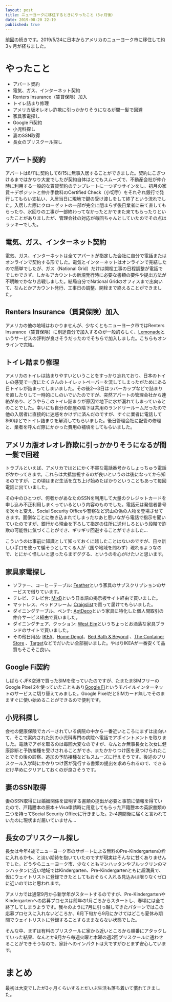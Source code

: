 ```yaml
---
layout: post
title: ニューヨークに移住するときにやったこと（3ヶ月後）
date: 2019-08-20 22:19
published: true
---
```


[前回](https://tatsuyaoiw.com/2019/06/06/what-i-did-when-i-moved-to-new-york/)の続きです。2019/5/24に日本からアメリカのニューヨーク市に移住して約3ヶ月が経ちました。

# やったこと

- アパート契約
- 電気、ガス、インターネット契約
- Renters Insurance（賃貸保険）加入
- トイレ詰まり修理
- アメリカ版オレオレ詐欺に引っかかりそうになるが間一髪で回避
- 家具家電探し
- Google Fi契約
- 小児科探し
- 妻のSSN取得
- 長女のプリスクール探し

## アパート契約

アパートは6/11に契約して6/15に無事入居することができました。契約にこぎつけるまではかなり大変でしたが契約自体はとてもスムーズで、不動産会社が仲介時に利用する一般的な賃貸契約のテンプレートに一つずつサインをし、初月の家賃＋デポジットと仲介手数料のCertified Check（小切手）をそれぞれ銀行で発行してもらい支払い、入居当日に現地で鍵の受け渡しをして終了という流れでした。入居した際にクローゼットの一部が完全に閉まらず後日業者に来て直してもらったり、水回りの工事が一部終わってなかったとかでまた来てもらったりといったことがありましたが、管理会社の対応が毎回ちゃんとしていたのでその点はラッキーでした。

## 電気、ガス、インターネット契約

電気、ガス、インターネットは全てアパートが指定した会社に自分で電話またはオンラインで契約する形でした。電気とインターネットはオンラインで完結したので簡単でしたが、ガス（National Grid）だけは開栓工事の日程調整が電話ででしかできず、しかもアカウントの新規発行時に必要な書類の要件や提出方法が不明瞭でかなり苦戦しました。結局自分でNational Gridのオフィスまで出向いて、なんとかアカウント発行、工事日の調整、開栓まで終えることができました。

## Renters Insurance（賃貸保険）加入

アメリカの他の地域はわかりませんが、少なくともニューヨーク市ではRenters Insurance（賃貸保険）に別途自分で加入するのが一般的らしく、[Lemonade](https://www.lemonade.com/)というサービスの評判が良さそうだったのでそちらで加入しました。こちらもオンラインで完結。

## トイレ詰まり修理

アメリカのトイレは詰まりやすいということをすっかり忘れており、日本のトイレの感覚で一度にたくさんのトイレットペーパーを流してしまったがためにある日トイレが詰まってしまいました。その後2〜3日はラバーカップなどで詰まりを直したりして一時的にしのいでいたのですが、突然アパートの管理会社から連絡があり、どうやらこのトイレ詰まりが原因で地下に水が漏れてしまっているとのことでした。幸いにも自分の部屋の階下は共用のランドリールームだったので他の入居者に直接的に迷惑をかけずに済んだのですが、すぐに業者に電話して$60ほどでトイレ詰まりを解消してもらいました。後日管理会社に配管の修理と、業者を呼んだ際にかかった費用の補填をしてもらいました。

## アメリカ版オレオレ詐欺に引っかかりそうになるが間一髪で回避

トラブルといえば、アメリカではとにかく不審な電話番号からしょっちゅう電話がかかってきます。これらは大抵無視するのが良いというのは後になってから知るのですが、この頃はまだ生活を立ち上げ始めたばかりということもあって毎回電話に出ていました。

その中のひとつが、何者かがあなたのSSNを利用して大量のクレジットカードを申し込み不正利用しまくっているという内容のものでした。電話元は発信者番号を次々と変え、Social Security Officeや警察など沢山の偽の人物を登場させてきます。面倒なことに巻き込まれてしまったなあと思いながら電話で指示を聞いていたのですが、銀行から現金を下ろして指定の住所に送付しろという段階で詐欺の可能性に気づくことができ、ギリギリ回避することができました...

こういうのは事前に知識として知っておくに越したことはないのですが、日々新しい手口を使って騙そうとしてくる人が（国や地域を問わず）現れるようなので、とにかく怪しいと思ったらまずググる、というのを心がけたいと思います。

## 家具家電探し

- ソファー、コーヒーテーブル: [Feather](https://www.livefeather.com/)という家具のサブスクリプションのサービスで借りています。
- テレビ、テレビ台: [MixB](https://nyc.mixb.net/)という日本語の掲示板サイト経由で買いました。
- マットレス、ベッドフレーム: [Craigslist](https://newyork.craigslist.org/)で買って届けてもらいました。
- ダイニングテーブル、ベンチ: [AptDeco](https://www.aptdeco.com/)という家具に特化した個人間取引の仲介サービス経由で買いました。
- ダイニングチェア、クッション: [West Elm](https://www.westelm.com/)というちょっとお洒落な家具ブランドのサイトで買いました。
- その他日用品: [IKEA](https://www.ikea.com/)、[Home Depot](https://www.homedepot.com/)、[Bed Bath & Beyond](https://www.bedbathandbeyond.com/) 、[The Container Store](https://www.containerstore.com/) 、[Target](https://www.target.com/)などでだいたい全部揃いました。やはりIKEAが一番安くて品質もそこそこ良い。

## Google Fi契約

しばらくJFK空港で買ったSIMを使っていたのですが、たまたまSIMフリーのGoogle Pixel 2を使っていたこともあり[Google Fi](https://fi.google.com/)というモバイルインターネットのサービスに切り替えてみました。Google PixelだとSIMカード無しでそのまますぐに使い始めることができるので便利です。

## 小児科探し

会社の健康保険でカバーされている病院の中から一番近いところにまずは出向いて、そこで案内された別の小児科専門の病院へ電話でアポイントメントを取りました。電話でアポを取るのは毎回大変なのですが、なんとか無事長女と次女に健康診断と予防接種を受けされることができ、またかかりつけ医を見つけられたことでその後の診察、追加の予防接種などもスムーズに行えそうです。後述のプリスクール入学時にかかりつけ医が発行する書類の提出を求められるので、できるだけ早めにクリアしておくのが良さそうです。

## 妻のSSN取得

妻のSSN取得には婚姻関係を証明する書類の提出が必要と事前に情報を得ていたので、戸籍謄本の原本＋Visa申請時に用意してもらった戸籍謄本の英訳書類の二つを持ってSocial Security Officeに行きました。2~4週間後に届くと言われていたのに現状まだ届いていません...

## 長女のプリスクール探し

長女は今年4歳でニューヨーク市のサポートによる無料のPre-Kindergartenの枠に入れるかも、と淡い期待を抱いていたのですが現実はそんなに甘くありませんでした。どうやらニューヨーク市、少なくともマンハッタンやブルックリンのマンハッタンに近い地域ではKindergarten、Pre-Kindergartenともに超満員で、仮にウェイトリストに登録できたとしてもおそらく入れる見込みは限りなくゼロに近いのではと思われます。

アメリカでは通常9月から新学年がスタートするのですが、Pre-KindergartenやKindergartenへの応募プロセスは前年の1月ごろからスタートし、春頃には全て終了してしまうようです。我々のように7月に引っ越してきたパターンではこの応募プロセスに入れないどころか、6月下旬から9月にかけてはどこも夏休み期間でウェイトリストに登録することすらままならない状態でした。

そんな中、まずは有料のプリスクールに家から近いところから順番にアタックしていった結果、なんとか9月から毎週火曜と木曜の週2回プリスクールに通わせることができそうなので、家計へのインパクトは大ですがひとまず安心しています。

# まとめ

最初は大変でしたが3ヶ月くらいするとだいぶ生活も落ち着いて慣れてきました。
